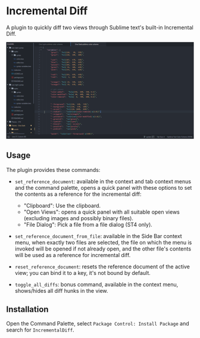 # Incremental Diff

A plugin to quickly diff two views through Sublime text's built-in Incremental Diff.

![usage](screen_cast.gif)

## Usage

The plugin provides these commands:
- `set_reference_document`: available in the context and tab context menus and the command palette,
	opens a quick panel with these options to set the contents as a reference for the incremental diff:
	* "Clipboard": Use the clipboard.
	* "Open Views": opens a quick panel with all suitable open views (excluding images and possibly binary files).
	* "File Dialog": Pick a file from a file dialog (ST4 only).

- `set_reference_document_from_file`: available in the Side Bar context menu, when exactly two files are selected, the file on which the menu is invoked will be opened if not already open, and the other file's contents will be used as a reference for incremental diff.

- `reset_reference_document`: resets the reference document of the active view; you can bind it to a key, it's not bound by default.

- `toggle_all_diffs`: bonus command, available in the context menu, shows/hides all diff hunks in the view.

## Installation

Open the Command Palette, select `Package Control: Install Package` and search for `IncrementalDiff`.